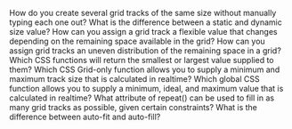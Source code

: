 How do you create several grid tracks of the same size without manually typing each one out?
What is the difference between a static and dynamic size value?
How can you assign a grid track a flexible value that changes depending on the remaining space available in the grid?
How can you assign grid tracks an uneven distribution of the remaining space in a grid?
Which CSS functions will return the smallest or largest value supplied to them?
Which CSS Grid-only function allows you to supply a minimum and maximum track size that is calculated in realtime?
Which global CSS function allows you to supply a minimum, ideal, and maximum value that is calculated in realtime?
What attribute of repeat() can be used to fill in as many grid tracks as possible, given certain constraints?
What is the difference between auto-fit and auto-fill?
